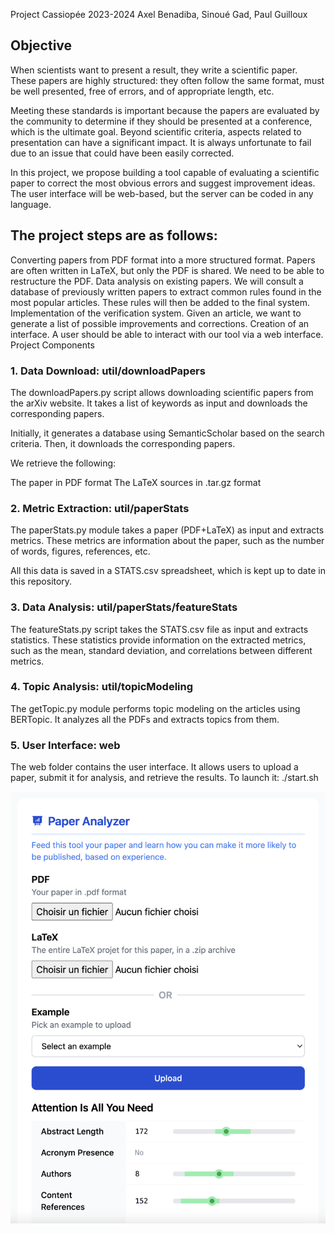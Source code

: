 Project Cassiopée 2023-2024
Axel Benadiba, Sinoué Gad, Paul Guilloux

## Objective
When scientists want to present a result, they write a scientific paper. These papers are highly structured: they often follow the same format, must be well presented, free of errors, and of appropriate length, etc.

Meeting these standards is important because the papers are evaluated by the community to determine if they should be presented at a conference, which is the ultimate goal. Beyond scientific criteria, aspects related to presentation can have a significant impact. It is always unfortunate to fail due to an issue that could have been easily corrected.

In this project, we propose building a tool capable of evaluating a scientific paper to correct the most obvious errors and suggest improvement ideas. The user interface will be web-based, but the server can be coded in any language.

## The project steps are as follows:

Converting papers from PDF format into a more structured format. Papers are often written in LaTeX, but only the PDF is shared. We need to be able to restructure the PDF.
Data analysis on existing papers. We will consult a database of previously written papers to extract common rules found in the most popular articles. These rules will then be added to the final system.
Implementation of the verification system. Given an article, we want to generate a list of possible improvements and corrections.
Creation of an interface. A user should be able to interact with our tool via a web interface.
Project Components
### 1. Data Download: util/downloadPapers
The downloadPapers.py script allows downloading scientific papers from the arXiv website. It takes a list of keywords as input and downloads the corresponding papers.

Initially, it generates a database using SemanticScholar based on the search criteria. Then, it downloads the corresponding papers.

We retrieve the following:

The paper in PDF format
The LaTeX sources in .tar.gz format
### 2. Metric Extraction: util/paperStats
The paperStats.py module takes a paper (PDF+LaTeX) as input and extracts metrics. These metrics are information about the paper, such as the number of words, figures, references, etc.

All this data is saved in a STATS.csv spreadsheet, which is kept up to date in this repository.

### 3. Data Analysis: util/paperStats/featureStats
The featureStats.py script takes the STATS.csv file as input and extracts statistics. These statistics provide information on the extracted metrics, such as the mean, standard deviation, and correlations between different metrics.

### 4. Topic Analysis: util/topicModeling
The getTopic.py module performs topic modeling on the articles using BERTopic. It analyzes all the PDFs and extracts topics from them.

### 5. User Interface: web
The web folder contains the user interface. It allows users to upload a paper, submit it for analysis, and retrieve the results. To launch it: ./start.sh



![img](/.github/webapp.png)
